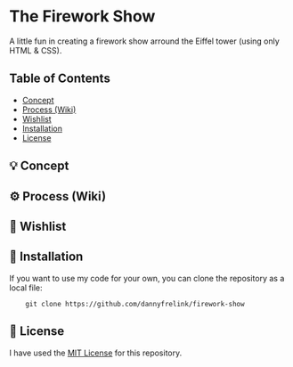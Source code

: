# The Firework Show

A little fun in creating a firework show arround the Eiffel tower (using only HTML & CSS).

## Table of Contents

* [Concept](https://github.com/dannyfrelink/firework-show#-concept)
* [Process (Wiki)](https://github.com/dannyfrelink/firework-show#%EF%B8%8F-process-wiki)
* [Wishlist](https://github.com/dannyfrelink/firework-show#-wishlist)
* [Installation](https://github.com/dannyfrelink/firework-show#-installation)
* [License](https://github.com/dannyfrelink/firework-show#-license)

## 💡 Concept



## ⚙️ Process (Wiki)



## 📝 Wishlist



## 🔧 Installation

If you want to use my code for your own, you can clone the repository as a local file:

```
    git clone https://github.com/dannyfrelink/firework-show
```

## 📄 License

I have used the [MIT License](https://github.com/dannyfrelink/firework-show/blob/main/LICENSE) for this repository.